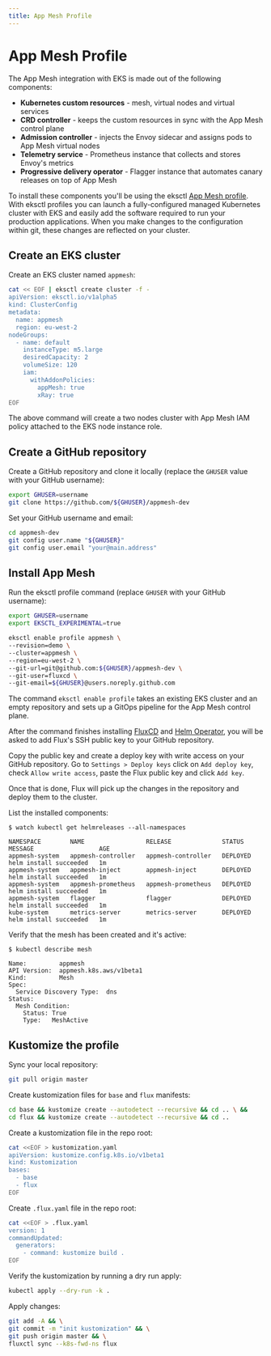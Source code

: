 ```yaml
---
title: App Mesh Profile
---
```


# App Mesh Profile

The App Mesh integration with EKS is made out of the following components:

* **Kubernetes custom resources** -
    mesh, virtual nodes and virtual services
* **CRD controller** - 
    keeps the custom resources in sync with the App Mesh control plane
* **Admission controller** - 
    injects the Envoy sidecar and assigns pods to App Mesh virtual nodes
* **Telemetry service** - 
    Prometheus instance that collects and stores Envoy's metrics
* **Progressive delivery operator** - 
    Flagger instance that automates canary releases on top of App Mesh 

To install these components you'll be using the eksctl [App Mesh profile](https://github.com/weaveworks/eks-appmesh-profile).
With eksctl profiles you can launch a fully-configured managed Kubernetes cluster with EKS and
easily add the software required to run your production applications.
When you make changes to the configuration within git, these changes are reflected on your cluster.

## Create an EKS cluster

Create an EKS cluster named `appmesh`:

```sh
cat << EOF | eksctl create cluster -f -
apiVersion: eksctl.io/v1alpha5
kind: ClusterConfig
metadata:
  name: appmesh
  region: eu-west-2
nodeGroups:
  - name: default
    instanceType: m5.large
    desiredCapacity: 2
    volumeSize: 120
    iam:
      withAddonPolicies:
        appMesh: true
        xRay: true
EOF
```

The above command will create a two nodes cluster with App Mesh IAM policy attached to the EKS node instance role.

## Create a GitHub repository

Create a GitHub repository and clone it locally
(replace the `GHUSER` value with your GitHub username):

```sh
export GHUSER=username
git clone https://github.com/${GHUSER}/appmesh-dev
```

Set your GitHub username and email:

```sh
cd appmesh-dev
git config user.name "${GHUSER}"
git config user.email "your@main.address"
```

## Install App Mesh

Run the eksctl profile command (replace `GHUSER` with your GitHub username):

```sh
export GHUSER=username
export EKSCTL_EXPERIMENTAL=true

eksctl enable profile appmesh \
--revision=demo \
--cluster=appmesh \
--region=eu-west-2 \
--git-url=git@github.com:${GHUSER}/appmesh-dev \
--git-user=fluxcd \
--git-email=${GHUSER}@users.noreply.github.com
```

The command `eksctl enable profile` takes an existing EKS cluster and an empty repository 
and sets up a GitOps pipeline for the App Mesh control plane.

After the command finishes installing [FluxCD](https://github.com/fluxcd/flux) and [Helm Operator](https://github.com/fluxcd/flux),
you will be asked to add Flux's SSH public key to your GitHub repository.

Copy the public key and create a deploy key with write access on your GitHub repository.
Go to `Settings > Deploy keys` click on `Add deploy key`, check `Allow write access`,
paste the Flux public key and click `Add key`.

Once that is done, Flux will pick up the changes in the repository and deploy them to the cluster.

List the installed components:

```
$ watch kubectl get helmreleases --all-namespaces

NAMESPACE        NAME                 RELEASE              STATUS     MESSAGE                  AGE
appmesh-system   appmesh-controller   appmesh-controller   DEPLOYED   helm install succeeded   1m
appmesh-system   appmesh-inject       appmesh-inject       DEPLOYED   helm install succeeded   1m
appmesh-system   appmesh-prometheus   appmesh-prometheus   DEPLOYED   helm install succeeded   1m
appmesh-system   flagger              flagger              DEPLOYED   helm install succeeded   1m
kube-system      metrics-server       metrics-server       DEPLOYED   helm install succeeded   1m
```

Verify that the mesh has been created and it's active:

```
$ kubectl describe mesh

Name:         appmesh
API Version:  appmesh.k8s.aws/v1beta1
Kind:         Mesh
Spec:
  Service Discovery Type:  dns
Status:
  Mesh Condition:
    Status: True
    Type:   MeshActive
```

## Kustomize the profile

Sync your local repository:

```sh
git pull origin master
```

Create kustomization files for `base` and `flux` manifests:

```sh
cd base && kustomize create --autodetect --recursive && cd .. \ &&
cd flux && kustomize create --autodetect --recursive && cd ..
```

Create a kustomization file in the repo root:

```sh
cat <<EOF > kustomization.yaml
apiVersion: kustomize.config.k8s.io/v1beta1
kind: Kustomization
bases:
  - base
  - flux
EOF
```

Create `.flux.yaml` file in the repo root:

```sh
cat <<EOF > .flux.yaml
version: 1
commandUpdated:
  generators:
    - command: kustomize build .
EOF
```

Verify the kustomization by running a dry run apply:

```sh
kubectl apply --dry-run -k .
```

Apply changes:

```sh
git add -A && \
git commit -m "init kustomization" && \
git push origin master && \
fluxctl sync --k8s-fwd-ns flux
```
